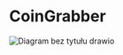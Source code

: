 # CoinGrabber

![Diagram bez tytułu drawio](https://github.com/Jesoenn/CoinGrabber/assets/147878425/ac280ab0-2be2-4a01-8a0b-60c4c1e363d9)
